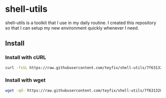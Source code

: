 # shell-utils

shell-utils is a toolkit that I use in my daily routine. I created this
repository so that I can setup my new environment quickly whenever I need.

## Install

### Install with cURL

```sh
curl -fsSL https://raw.githubusercontent.com/teyfix/shell-utils/7f631320f15256acc006bb61d08239dc686714bd/install.sh | bash
```

### Install with wget

```sh
wget -qO- https://raw.githubusercontent.com/teyfix/shell-utils/7f631320f15256acc006bb61d08239dc686714bd/install.sh | bash
```
